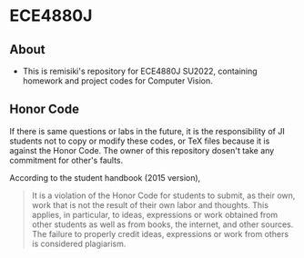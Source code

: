 # ECE4880J

## About

- This is remisiki's repository for ECE4880J SU2022, containing homework and project codes for Computer Vision.

## Honor Code

If there is same questions or labs in the future, it is the responsibility of JI students not to copy or modify these codes, 
or TeX files because it is against the Honor Code. The owner of this repository dosen't take any commitment for other's faults.

According to the student handbook (2015 version),
> It is a violation of the Honor Code for students to submit, as their own, work that is not the result of their own
labor and thoughts. This applies, in particular, to ideas, expressions or work obtained from other students as well
as from books, the internet, and other sources. The failure to properly credit ideas, expressions or work from
others is considered plagiarism.

